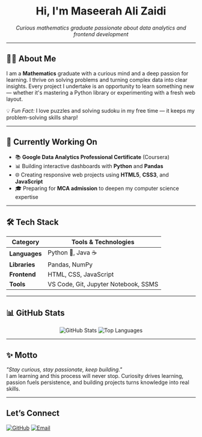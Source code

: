 <h1 align="center"> Hi, I'm Maseerah Ali Zaidi</h1>

<p align="center">
  <em>Curious mathematics graduate passionate about data analytics and frontend development</em>
</p>

---

## 👩‍🎓 About Me

I am a **Mathematics** graduate with a curious mind and a deep passion for learning. I thrive on solving problems and turning complex data into clear insights. Every project I undertake is an opportunity to learn something new — whether it's mastering a Python library or experimenting with a fresh web layout.  

💡 *Fun Fact:* I love puzzles and solving sudoku in my free time — it keeps my problem-solving skills sharp!

---

## 🎯 Currently Working On

- 📚 **Google Data Analytics Professional Certificate** (Coursera)  
- 📊 Building interactive dashboards with **Python** and **Pandas** 
- 🌐 Creating responsive web projects using **HTML5**, **CSS3**, and **JavaScript**  
- 🎓 Preparing for **MCA admission** to deepen my computer science expertise  

---

## 🛠️ Tech Stack

| Category       | Tools & Technologies |
|----------------|--------------------|
| **Languages**  | Python 🐍, Java ☕ |
| **Libraries**  | Pandas, NumPy |
| **Frontend**   | HTML, CSS, JavaScript |
| **Tools**      | VS Code, Git, Jupyter Notebook, SSMS |

---

## 📊 GitHub Stats

<p align="center">
  <img src="https://github-readme-stats.vercel.app/api?username=maseerahaz&show_icons=true&theme=tokyonight" alt="GitHub Stats" />
  <img src="https://github-readme-stats.vercel.app/api/top-langs/?username=maseerahaz&layout=compact&theme=tokyonight" alt="Top Languages" />
</p>

---

## ✨ Motto

*"Stay curious, stay passionate, keep building."*  
I am learning and this process will never stop.
Curiosity drives learning, passion fuels persistence, and building projects turns knowledge into real skills.

---

##  Let’s Connect

<p align="left">
  <a href="https://github.com/maseerahaz" target="_blank"><img src="https://img.shields.io/badge/GitHub-black?style=flat&logo=github" alt="GitHub"/></a>
  <a href="mailto:maseerahaz@gmail.com"><img src="https://img.shields.io/badge/Email-D14836?style=flat&logo=gmail&logoColor=white" alt="Email"/></a>
</p>

<!--
**maseerahaz/maseerahaz** is a ✨ _special_ ✨ repository because its `README.md` (this file) appears on your GitHub profile.
-->
